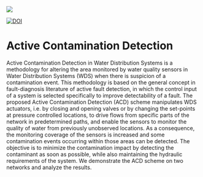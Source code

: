 <a href="http://www.kios.ucy.ac.cy"><img src="http://www.kios.ucy.ac.cy/templates/favourite/images/kios_logo_hover.png"/><a>

[![DOI](https://zenodo.org/badge/DOI/10.1061/(ASCE)WR.1943-5452.0001176.svg)](https://doi.org/10.1061/(ASCE)WR.1943-5452.0001176)

# Active Contamination Detection
Active Contamination Detection in Water Distribution Systems is a methodology for altering the area monitored by water quality sensors in Water Distribution Systems (WDS) when there is suspicion of a contamination event. This methodology is based on the general concept in fault-diagnosis literature of active fault detection, in which the control input of a system is selected specifically to improve detectability of a fault. The proposed Active Contamination Detection (ACD) scheme manipulates WDS actuators, i.e. by closing and opening valves or by changing the set-points at pressure controlled locations, to drive flows from specific parts of the network in predetermined paths, and enable the sensors to monitor the quality of water from previously unobserved locations. As a consequence, the monitoring coverage of the sensors is increased and some contamination events occurring within those areas can be detected. The objective is to minimize the contamination impact by detecting the contaminant as soon as possible, while also maintaining the hydraulic requirements of the system. We demonstrate the ACD scheme on two networks and analyze the results.
